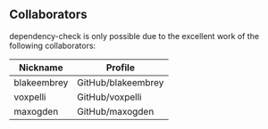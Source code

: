 ## Collaborators

dependency-check is only possible due to the excellent work of the following collaborators:

| Nickname    | Profile            |
|-------------|--------------------|
| blakeembrey | GitHub/blakeembrey |
| voxpelli    | GitHub/voxpelli    |
| maxogden    | GitHub/maxogden    |
